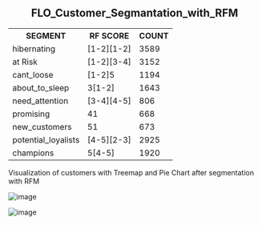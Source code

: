 <h2 align="center"> <b> FLO_Customer_Segmantation_with_RFM </b></h2>
<!doctype html>
<html>
<head>
<meta charset="utf-8">
<title>rfm</title>
<style>
rfm {
border-collapse: collapse;
width: 100%;
}

rfm td, #rfm th {
border: 1px solid #ddd;
padding: 8px;
}

rfm tr:nth-child(even){background-color: #f2f2f2;}

rfm tr:hover {
background-color: #d65f38;
color:#fff;
}

rfm th {
padding-top: 12px;
padding-bottom: 12px;
text-align: left;
background-color: #3892d6;
color: white;
}
</style>
</head>

<body>
    <link href="https://fonts.googleapis.com/css?family=Montserrat:100,300" rel="stylesheet">
<table id="rfm">
<tr>
<th>SEGMENT</th>
<th>RF SCORE</th>
<th>COUNT</th>


<tr>
<td>hibernating</td>
<td>[1-2][1-2]</td>
<td>3589</td>
</tr>
<tr>
<td>at Risk</td>
<td>[1-2][3-4]</td>
<td>3152</td>
</tr>
<tr>
<td>cant_loose</td>
<td>[1-2]5</td>
<td>1194</td>
</tr>
<tr>
<td>about_to_sleep</td>
<td>3[1-2]</td>
<td>1643</td>
</tr>
<tr>
<td>need_attention</td>
<td>[3-4][4-5]</td>
<td>806</td>
</tr>
<tr>
<td>promising</td>
<td>41</td>
<td>668</td>
</tr>
<tr>
<td>new_customers</td>
<td>51</td>
<td>673</td>
</tr>
<tr>
<td>potential_loyalists</td>
<td>[4-5][2-3]</td>
<td>2925</td>
</tr>
<tr>
<td>champions</td>
<td>5[4-5]</td>
<td>1920</td>
</tr>
</table>
</body>
</html>
<p> <a>Visualization of customers with Treemap and Pie Chart after segmentation with RFM </a></p>

![image](https://github.com/emreyldzgl/RFM_Customer_Segmantation/blob/main/visualization/treemap.png) 

![image](https://github.com/emreyldzgl/RFM_Customer_Segmantation/blob/main/visualization/pie_chart.png)




